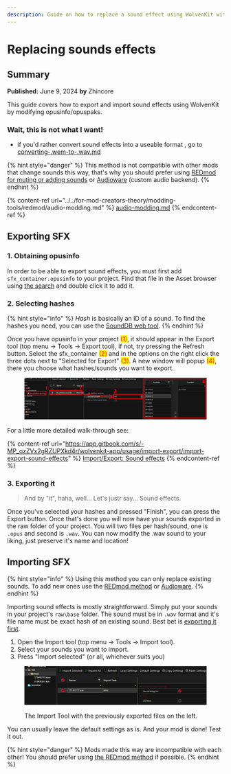 ```yaml
---
description: Guide on how to replace a sound effect using WolvenKit without REDmod
---
```


# Replacing sounds effects

## Summary

**Published:** June 9, 2024 **by** Zhincore

This guide covers how to export and import sound effects using WolvenKit by modifying opusinfo/opuspaks.&#x20;

### Wait, this is not what I want!

* if you'd rather convert sound effects into a useable format , go to [converting-.wem-to-.wav.md](converting-.wem-to-.wav.md "mention")

{% hint style="danger" %}
This method is not compatible with other mods that change sounds this way, that's why you should prefer using [REDmod for muting or adding sounds](../../for-mod-creators-theory/modding-tools/redmod/audio-modding.md) or [Audioware](https://www.nexusmods.com/cyberpunk2077/mods/12001) (custom audio backend).
{% endhint %}

{% content-ref url="../../for-mod-creators-theory/modding-tools/redmod/audio-modding.md" %}
[audio-modding.md](../../for-mod-creators-theory/modding-tools/redmod/audio-modding.md)
{% endcontent-ref %}

## Exporting SFX

### 1. Obtaining opusinfo

In order to be able to export sound effects, you must first add `sfx_container.opusinfo` to your project. Find that file in the Asset browser using [the search](https://wiki.redmodding.org/wolvenkit/wolvenkit-app/usage/wolvenkit-search-finding-files) and double click it to add it.&#x20;

### 2. Selecting hashes

{% hint style="info" %}
_Hash_ is basically an ID of a sound. To find the hashes you need, you can use the [SoundDB web tool](https://sounddb.redmodding.org/sfx).
{% endhint %}

Once you have opusinfo in your project <mark style="color:red;">(1)</mark>, it should appear in the Export tool (top menu -> Tools -> Export tool), if not, try pressing the Refresh button. Select the sfx\_container <mark style="color:red;">(2)</mark> and in the options on the right click the three dots next to "Selected for Export" <mark style="color:red;">(3)</mark>. A new window will popup <mark style="color:red;">(4)</mark>, there you choose what hashes/sounds you want to export.

<figure><img src="../../.gitbook/assets/spaces_-MP_ozZVx2gRZUPXkd4r_uploads_oNAqRdzmJfZm38JdzauL_image.webp" alt=""><figcaption></figcaption></figure>

For a little more detailed walk-through see:

{% content-ref url="https://app.gitbook.com/s/-MP_ozZVx2gRZUPXkd4r/wolvenkit-app/usage/import-export/import-export-sound-effects" %}
[Import/Export: Sound effects](https://app.gitbook.com/s/-MP_ozZVx2gRZUPXkd4r/wolvenkit-app/usage/import-export/import-export-sound-effects)
{% endcontent-ref %}

### 3. Exporting it

> And by "it", haha, well... Let's justr say... Sound effects.

Once you've selected your hashes and pressed "Finish", you can press the Export button. Once that's done you will now have your sounds exported in the raw folder of your project. You will two files per hash/sound, one is `.opus` and second is `.wav`. You can now modify the .wav sound to your liking, just preserve it's name and location!

## Importing SFX

{% hint style="info" %}
Using this method you can only replace existing sounds. To add new ones use the [REDmod method](../../for-mod-creators-theory/modding-tools/redmod/audio-modding.md) or [Audioware](https://www.nexusmods.com/cyberpunk2077/mods/12001).
{% endhint %}

Importing sound effects is mostly straightforward. Simply put your sounds in your project's `raw\base` folder. The sound must be in `.wav` format and it's file name must be exact hash of an existing sound. Best bet is [exporting it first](replacing-sounds-effects.md#exporting-sfx).&#x20;

1. Open the Import tool  (top menu -> Tools -> Import tool).
2. Select your sounds you want to import.
3. Press "Import selected" (or all, whichever suits you)

<figure><img src="../../.gitbook/assets/image (418).png" alt=""><figcaption><p>The Import Tool with the previously exported files on the left.</p></figcaption></figure>

You can usually leave the default settings as is. And your mod is done! Test it out.

{% hint style="danger" %}
Mods made this way are incompatible with each other! You should prefer using [the REDmod method](../../for-mod-creators-theory/modding-tools/redmod/audio-modding.md) if possible.
{% endhint %}
